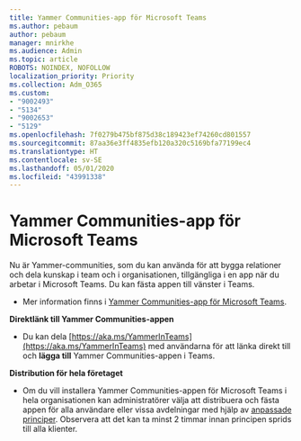 ```yaml
---
title: Yammer Communities-app för Microsoft Teams
ms.author: pebaum
author: pebaum
manager: mnirkhe
ms.audience: Admin
ms.topic: article
ROBOTS: NOINDEX, NOFOLLOW
localization_priority: Priority
ms.collection: Adm_O365
ms.custom:
- "9002493"
- "5134"
- "9002653"
- "5129"
ms.openlocfilehash: 7f0279b475bf875d38c189423ef74260cd801557
ms.sourcegitcommit: 87aa36e3ff4835efb120a320c5169bfa77199ec4
ms.translationtype: HT
ms.contentlocale: sv-SE
ms.lasthandoff: 05/01/2020
ms.locfileid: "43991338"
---
```

# <a name="yammer-communities-app-for-microsoft-teams"></a>Yammer Communities-app för Microsoft Teams

Nu är Yammer-communities, som du kan använda för att bygga relationer och dela kunskap i team och i organisationen, tillgängliga i en app när du arbetar i Microsoft Teams. Du kan fästa appen till vänster i Teams. 

- Mer information finns i [Yammer Communities-app för Microsoft Teams](https://go.microsoft.com/fwlink/?linkid=2127757&clcid=0x409).

**Direktlänk till Yammer Communities-appen**

- Du kan dela [https://aka.ms/YammerInTeams](https://aka.ms/YammerInTeams) med användarna för att länka direkt till och **lägga till** Yammer Communities-appen i Teams.

**Distribution för hela företaget**

- Om du vill installera Yammer Communities-appen för Microsoft Teams i hela organisationen kan administratörer välja att distribuera och fästa appen för alla användare eller vissa avdelningar med hjälp av [anpassade principer](https://docs.microsoft.com/microsoftteams/manage-apps). Observera att det kan ta minst 2 timmar innan principen sprids till alla klienter.
